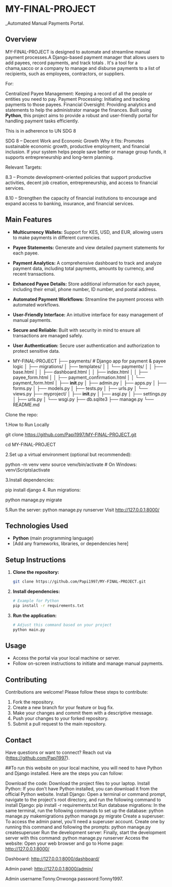# MY-FINAL-PROJECT

_Automated Manual Payments Portal.


##  Overview
MY-FINAL-PROJECT is designed to automate and streamline manual payment processes.A Django-based payment manager that allows users to add payees, record payments, and track totals . It's a tool for a chama,sacco or a company to manage and disburse payments to a list of recipients, such as employees, contractors, or suppliers.

For:

Centralized Payee Management: Keeping a record of all the people or entities you need to pay.
Payment Processing: Initiating and tracking payments to those payees.
Financial Oversight: Providing analytics and statements to help the administrator manage the finances.
 Built using **Python**, this project aims to provide a robust and user-friendly portal for handling payment tasks efficiently.


This is in adherence to UN SDG 8

 SDG 8 – Decent Work and Economic Growth
Why it fits: Promotes sustainable economic growth, productive employment, and financial inclusion. If your system helps people save better or manage group funds, it supports entrepreneurship and long-term planning.

Relevant Targets:

8.3 – Promote development-oriented policies that support productive activities, decent job creation, entrepreneurship, and access to financial services.

8.10 – Strengthen the capacity of financial institutions to encourage and expand access to banking, insurance, and financial services.

##  Main Features
- **Multicurrency Wallets:** Support for KES, USD, and EUR, allowing users to make payments in different currencies.
- **Payee Statements:** Generate and view detailed payment statements for each payee.
- **Payment Analytics:** A comprehensive dashboard to track and analyze payment data, including total payments, amounts by currency, and recent transactions.
- **Enhanced Payee Details:** Store additional information for each payee, including their email, phone number, ID number, and postal address.
- **Automated Payment Workflows:** Streamline the payment process with automated workflows.
- **User-Friendly Interface:** An intuitive interface for easy management of manual payments.
- **Secure and Reliable:** Built with security in mind to ensure all transactions are managed safely.
- **User Authentication:** Secure user authentication and authorization to protect sensitive data.

- MY-FINAL-PROJECT
├── payments/             # Django app for payment & payee logic
│   ├── migrations/
│   ├── templates/
│   │   └── payments/
│   │       ├── base.html
│   │       ├── dashboard.html
│   │       ├── index.html
│   │       ├── payee_form.html
│   │       ├── payment_confirmation.html
│   │       └── payment_form.html
│   ├── __init__.py
│   ├── admin.py
│   ├── apps.py
│   ├── forms.py
│   ├── models.py
│   ├── tests.py
│   ├── urls.py
│   └── views.py
├── myproject/
│   ├── __init__.py
│   ├── asgi.py
│   ├── settings.py
│   ├── urls.py
│   └── wsgi.py
├── db.sqlite3
├── manage.py
└── README.md


Clone the repo:

1.How to Run Locally

git clone https://github.com/Papi1997/MY-FINAL-PROJECT.git

cd MY-FINAL-PROJECT

2.Set up a virtual environment (optional but recommended):

python -m venv venv
source venv/bin/activate  # On Windows: venv\Scripts\activate

3.Install dependencies:


pip install django
4. Run migrations:

python manage.py migrate

5.Run the server:
python manage.py runserver
Visit http://127.0.0.1:8000/




## Technologies Used
- **Python** (main programming language)
- [Add any frameworks, libraries, or dependencies here]

## Setup Instructions
1. **Clone the repository:**
   ```bash
   git clone https://github.com/Papi1997/MY-FINAL-PROJECT.git
   ```
2. **Install dependencies:**
   ```bash
   # Example for Python
   pip install -r requirements.txt
   ```
3. **Run the application:**
   ```bash
   # Adjust this command based on your project
   python main.py
   ```

## Usage
- Access the portal via your local machine or server.
- Follow on-screen instructions to initiate and manage manual payments.

##  Contributing
Contributions are welcome! Please follow these steps to contribute:
1. Fork the repository.
2. Create a new branch for your feature or bug fix.
3. Make your changes and commit them with a descriptive message.
4. Push your changes to your forked repository.
5. Submit a pull request to the main repository.

##  Contact
Have questions or want to connect? Reach out via (https://github.com/Papi1997).



##To run this website on your local machine, you will need to have Python and Django installed. Here are the steps you can follow:

Download the code: Download the project files to your laptop.
Install Python: If you don't have Python installed, you can download it from the official Python website.
Install Django: Open a terminal or command prompt, navigate to the project's root directory, and run the following command to install Django:
pip install -r requirements.txt
Run database migrations: In the same terminal, run the following commands to set up the database:
python manage.py makemigrations
python manage.py migrate
Create a superuser: To access the admin panel, you'll need a superuser account. Create one by running this command and following the prompts:
python manage.py createsuperuser
Run the development server: Finally, start the development server with this command:
python manage.py runserver
Access the website: Open your web browser and go to
Home page: http://127.0.0.1:8000/

Dashboard: http://127.0.0.1:8000/dashboard/

Admin panel: http://127.0.0.1:8000/admin/

Admin username:Tonny.Onwonga
password:Tonny1997.

